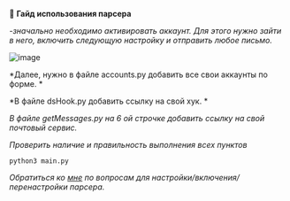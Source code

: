 📝  **Гайд использования парсера**

*-значально необходимо активировать аккаунт. Для этого нужно зайти в него, включить следующую настройку и отправить любое письмо.*


![image](https://sun9-60.userapi.com/impg/GPFivxrnQ-Dchs7yy6hJ5wAJJn1OuTlj3Pq7_A/4Tl6-eFqi_I.jpg?size=2560x864&quality=96&sign=aa3a2d5c067ca565bb45ea5b0e311b9e&type=album)

*Далее, нужно в файле accounts.py добавить все свои аккаунты по форме. *

*В файле dsHook.py добавить ссылку на свой хук. *

*В файле getMessages.py на 6 ой строчке добавить ссылку на свой почтовый сервис.*

*Проверить наличие и правильность выполнения всех пунктов*

```python3 main.py```

*Обратиться ко [мне](https://t.me/chaosgaiko) по вопросам для настройки/включения/перенастройки парсера.*
